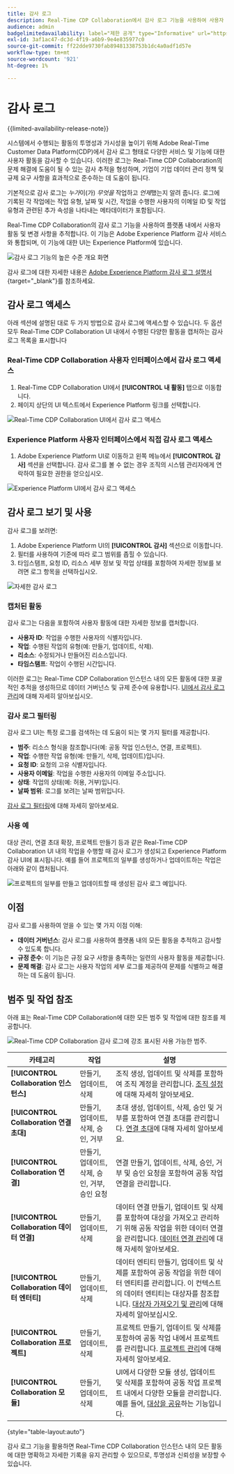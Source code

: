 ```yaml
---
title: 감사 로그
description: Real-Time CDP Collaboration에서 감사 로그 기능을 사용하여 사용자 활동 및 변경 사항을 추적하는 방법에 대해 알아봅니다.
audience: admin
badgelimitedavailability: label="제한 공개" type="Informative" url="https://helpx.adobe.com/kr/legal/product-descriptions/real-time-customer-data-platform-collaboration.html newtab=true"
exl-id: 3af1ac47-dc3d-4f19-a6b9-9e4e835977c0
source-git-commit: ff22dde9730fab89481338753b1dc4a0adf1d57e
workflow-type: tm+mt
source-wordcount: '921'
ht-degree: 1%

---
```


# 감사 로그

{{limited-availability-release-note}}

시스템에서 수행되는 활동의 투명성과 가시성을 높이기 위해 Adobe Real-Time Customer Data Platform(CDP)에서 감사 로그 형태로 다양한 서비스 및 기능에 대한 사용자 활동을 감사할 수 있습니다. 이러한 로그는 Real-Time CDP Collaboration의 문제 해결에 도움이 될 수 있는 감사 추적을 형성하며, 기업이 기업 데이터 관리 정책 및 규제 요구 사항을 효과적으로 준수하는 데 도움이 됩니다.

기본적으로 감사 로그는 *누가*&#x200B;이(가) *무엇을* 작업하고 *언제*&#x200B;했는지 알려 줍니다. 로그에 기록된 각 작업에는 작업 유형, 날짜 및 시간, 작업을 수행한 사용자의 이메일 ID 및 작업 유형과 관련된 추가 속성을 나타내는 메타데이터가 포함됩니다.

Real-Time CDP Collaboration의 감사 로그 기능을 사용하여 플랫폼 내에서 사용자 활동 및 변경 사항을 추적합니다. 이 기능은 Adobe Experience Platform 감사 서비스와 통합되며, 이 기능에 대한 UI는 Experience Platform에 있습니다.

![감사 로그 기능의 높은 수준 개요 화면](/help/assets/setup/audit-logs/audit-logs-overview.png)

감사 로그에 대한 자세한 내용은 [Adobe Experience Platform 감사 로그 설명서](https://experienceleague.adobe.com/ko/docs/experience-platform/landing/governance-privacy-security/audit-logs/overview){target="_blank"}를 참조하세요.

## 감사 로그 액세스

아래 섹션에 설명된 대로 두 가지 방법으로 감사 로그에 액세스할 수 있습니다. 두 옵션 모두 Real-Time CDP Collaboration UI 내에서 수행된 다양한 활동을 캡처하는 감사 로그 목록을 표시합니다

### Real-Time CDP Collaboration 사용자 인터페이스에서 감사 로그 액세스

1. Real-Time CDP Collaboration UI에서 **[!UICONTROL 내 활동]** 탭으로 이동합니다.
2. 페이지 상단의 UI 텍스트에서 Experience Platform 링크를 선택합니다.

![Real-Time CDP Collaboration UI에서 감사 로그 액세스](/help/assets/setup/audit-logs/access-from-collaboration-ui.png)

### Experience Platform 사용자 인터페이스에서 직접 감사 로그 액세스

1. Adobe Experience Platform UI로 이동하고 왼쪽 메뉴에서 **[!UICONTROL 감사]** 섹션을 선택합니다. 감사 로그를 볼 수 없는 경우 조직의 시스템 관리자에게 연락하여 필요한 권한을 얻으십시오.

![Experience Platform UI에서 감사 로그 액세스](/help/assets/setup/audit-logs/access-from-experience-platform-ui.png)

## 감사 로그 보기 및 사용

감사 로그를 보려면:

1. Adobe Experience Platform UI의 **[!UICONTROL 감사]** 섹션으로 이동합니다.
2. 필터를 사용하여 기준에 따라 로그 범위를 좁힐 수 있습니다.
3. 타임스탬프, 요청 ID, 리소스 세부 정보 및 작업 상태를 포함하여 자세한 정보를 보려면 로그 항목을 선택하십시오.

![자세한 감사 로그](/help/assets/setup/audit-logs/filters-and-detailed-view.png)

### 캡처된 활동

감사 로그는 다음을 포함하여 사용자 활동에 대한 자세한 정보를 캡처합니다.

* **사용자 ID**: 작업을 수행한 사용자의 식별자입니다.
* **작업**: 수행된 작업의 유형(예: 만들기, 업데이트, 삭제).
* **리소스**: 수정되거나 만들어진 리소스입니다.
* **타임스탬프**: 작업이 수행된 시간입니다.

이러한 로그는 Real-Time CDP Collaboration 인스턴스 내의 모든 활동에 대한 포괄적인 추적을 생성하므로 데이터 거버넌스 및 규제 준수에 유용합니다. [UI에서 감사 로그 관리](https://experienceleague.adobe.com/ko/docs/experience-platform/landing/governance-privacy-security/audit-logs/overview#managing-audit-logs-in-the-ui)에 대해 자세히 알아보십시오.

### 감사 로그 필터링

감사 로그 UI는 특정 로그를 검색하는 데 도움이 되는 몇 가지 필터를 제공합니다.

* **범주**: 리소스 형식을 참조합니다(예: 공동 작업 인스턴스, 연결, 프로젝트).
* **작업**: 수행한 작업 유형(예: 만들기, 삭제, 업데이트)입니다.
* **요청 ID**: 요청의 고유 식별자입니다.
* **사용자 이메일**: 작업을 수행한 사용자의 이메일 주소입니다.
* **상태**: 작업의 상태(예: 허용, 거부)입니다.
* **날짜 범위**: 로그를 보려는 날짜 범위입니다.

[감사 로그 필터링](https://experienceleague.adobe.com/ko/docs/experience-platform/landing/governance-privacy-security/audit-logs/overview#filter-audit-logs)에 대해 자세히 알아보세요.

### 사용 예

대상 관리, 연결 초대 확장, 프로젝트 만들기 등과 같은 Real-Time CDP Collaboration UI 내의 작업을 수행할 때 감사 로그가 생성되고 Experience Platform 감사 UI에 표시됩니다. 예를 들어 프로젝트의 일부를 생성하거나 업데이트하는 작업은 아래와 같이 캡처됩니다.

![프로젝트의 일부를 만들고 업데이트할 때 생성된 감사 로그 예입니다.](/help/assets/setup/audit-logs/create-project-audits.png)

## 이점

감사 로그를 사용하여 얻을 수 있는 몇 가지 이점 이해:

* **데이터 거버넌스**: 감사 로그를 사용하여 플랫폼 내의 모든 활동을 추적하고 감사할 수 있도록 합니다.
* **규정 준수**: 이 기능은 규정 요구 사항을 충족하는 일련의 사용자 활동을 제공합니다.
* **문제 해결**: 감사 로그는 사용자 작업의 세부 로그를 제공하여 문제를 식별하고 해결하는 데 도움이 됩니다.

## 범주 및 작업 참조

아래 표는 Real-Time CDP Collaboration에 대한 모든 범주 및 작업에 대한 참조를 제공합니다.

![Real-Time CDP Collaboration 감사 로그에 강조 표시된 사용 가능한 범주.](/help/assets/setup/audit-logs/available-categories.png)

| 카테고리 | 작업 | 설명 |
|-------------------------------|------------------------------------------|-------------|
| **[!UICONTROL Collaboration 인스턴스]** | 만들기, 업데이트, 삭제 | 조직 생성, 업데이트 및 삭제를 포함하여 조직 계정을 관리합니다. [조직 설정](/help/guide/setup/onboard-organization.md)에 대해 자세히 알아보세요. |
| **[!UICONTROL Collaboration 연결 초대]** | 만들기, 업데이트, 삭제, 승인, 거부 | 초대 생성, 업데이트, 삭제, 승인 및 거부를 포함하여 연결 초대를 관리합니다. [연결 초대](/help/guide/connect/establishing-connections.md)에 대해 자세히 알아보세요. |
| **[!UICONTROL Collaboration 연결]** | 만들기, 업데이트, 삭제, 승인, 거부, 승인 요청 | 연결 만들기, 업데이트, 삭제, 승인, 거부 및 승인 요청을 포함하여 공동 작업 연결을 관리합니다. |
| **[!UICONTROL Collaboration 데이터 연결]** | 만들기, 업데이트, 삭제 | 데이터 연결 만들기, 업데이트 및 삭제를 포함하여 대상을 가져오고 관리하기 위해 공동 작업을 위한 데이터 연결을 관리합니다. [데이터 연결 관리](/help/guide/setup/manage-data-connection.md)에 대해 자세히 알아보세요. |
| **[!UICONTROL Collaboration 데이터 엔터티]** | 만들기, 업데이트, 삭제 | 데이터 엔티티 만들기, 업데이트 및 삭제를 포함하여 공동 작업을 위한 데이터 엔티티를 관리합니다. 이 컨텍스트의 데이터 엔티티는 대상자를 참조합니다. [대상자 가져오기 및 관리](/help/guide/setup/onboard-audiences.md)에 대해 자세히 알아보십시오. |
| **[!UICONTROL Collaboration 프로젝트]** | 만들기, 업데이트, 삭제 | 프로젝트 만들기, 업데이트 및 삭제를 포함하여 공동 작업 내에서 프로젝트를 관리합니다. [프로젝트 관리](/help/guide/collaborate/manage-projects.md)에 대해 자세히 알아보세요. |
| **[!UICONTROL Collaboration 모듈]** | 만들기, 업데이트, 삭제 | UI에서 다양한 모듈 생성, 업데이트 및 삭제를 포함하여 공동 작업 프로젝트 내에서 다양한 모듈을 관리합니다. 예를 들어, [대상을 공유](/help/guide/collaborate/share.md)하는 기능입니다. |

{style="table-layout:auto"}

감사 로그 기능을 활용하면 Real-Time CDP Collaboration 인스턴스 내의 모든 활동에 대한 명확하고 자세한 기록을 유지 관리할 수 있으므로, 투명성과 신뢰성을 보장할 수 있습니다.
